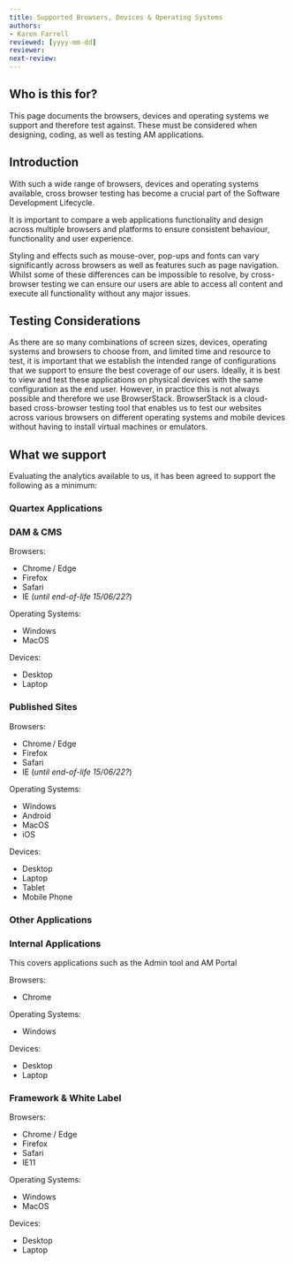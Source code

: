 ```yaml
---
title: Supported Browsers, Devices & Operating Systems
authors: 
- Karen Farrell
reviewed: [yyyy-mm-dd]
reviewer:
next-review:
---
```



## Who is this for?

This page documents the browsers, devices and operating systems we support and therefore test against.  These must be considered when designing, coding, as well as testing AM applications.

## Introduction

With such a wide range of browsers, devices and operating systems available, cross browser testing has become a crucial part of the Software Development Lifecycle.

It is important to compare a web applications functionality and design across multiple browsers and platforms to ensure consistent behaviour, functionality and user experience.

Styling and effects such as mouse-over, pop-ups and fonts can vary significantly across browsers as well as features such as page navigation.  Whilst some of these differences can be impossible to resolve, by cross-browser testing we can ensure our users are able to access all content and execute all functionality without any major issues.

## Testing Considerations

As there are so many combinations of screen sizes, devices, operating systems and browsers to choose from, and limited time and resource to test, it is important that we establish the intended range of configurations that we support to ensure the best coverage of our users.
Ideally, it is best to view and test these applications on physical devices with the same configuration as the end user.  However, in practice this is not always possible and therefore we use BrowserStack.  BrowserStack is a cloud-based cross-browser testing tool that enables us to test our websites across various browsers on different operating systems and mobile devices without having to install virtual machines or emulators.

## What we support

Evaluating the analytics available to us, it has been agreed to support the following as a minimum:

### Quartex Applications

### DAM & CMS

Browsers:

* Chrome / Edge
* Firefox  
* Safari  
* IE (*until end-of-life 15/06/22?*)

Operating Systems:

* Windows
* MacOS

Devices:

* Desktop
* Laptop

### Published Sites

Browsers:

* Chrome / Edge
* Firefox  
* Safari  
* IE (*until end-of-life 15/06/22?*)

Operating Systems:

* Windows
* Android
* MacOS
* iOS
 

Devices:

* Desktop
* Laptop
* Tablet
* Mobile Phone

### Other Applications

### Internal Applications

This covers applications such as the Admin tool and AM Portal

Browsers:

* Chrome

Operating Systems:

* Windows

Devices:

* Desktop
* Laptop

### Framework & White Label

Browsers:

* Chrome / Edge
* Firefox
* Safari
* IE11

Operating Systems:

* Windows
* MacOS

Devices:

* Desktop
* Laptop
